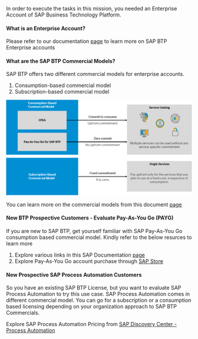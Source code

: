 In order to execute the tasks in this mission, you needed an Enterprise Account of SAP Business Technology Platform.

#### What is an Enterprise Account? 

Please refer to our documentation [page](https://help.sap.com/docs/BTP/65de2977205c403bbc107264b8eccf4b/171511cc425c4e079d0684936486eee6.html) to learn more on SAP BTP Enterprise accounts

#### What are the SAP BTP Commercial Models?

SAP BTP offers two different commercial models for enterprise accounts.

1. Consumption-based commercial model
2. Subscription-based commercial model

![SAP BTP Commercials!](../99_Images/SAP_BTP_Commercial_Model.png)



You can learn more on the commercial models from this document  [page](https://help.sap.com/docs/BTP/65de2977205c403bbc107264b8eccf4b/263d40009a5a4237a62e8f5c05ee641e.html)

#### New BTP Prospective Customers - Evaluate Pay-As-You Go (PAYG) 
If you are new to SAP BTP, get yourself familiar with SAP Pay-As-You Go consumption based commercial model.  Kindly refer to the below resurces to learn more
1. Explore various links in this SAP Documentation [page](https://help.sap.com/docs/BTP/65de2977205c403bbc107264b8eccf4b/7047eb4a15a84ac7be3c8612179e6d1f.html)
2. Explore Pay-As-You Go account purchase through [SAP Store](https://store.sap.com/dcp/en/news-blogs/announcements/get-started-commitment-free-with-pay-as-you-go-for-sap-btp-now-available-on-sap-store)

#### New Prospective SAP Process Automation Customers 
So you have an existing SAP BTP License, but you want to evaluate SAP Process Automation to try this use case. SAP Process Automation comes in different commercial model. You can go for a subscription or a consumption based licensing depending on your organization approach to SAP BTP Commercials.

Explore SAP Process Automation Pricing from [SAP Discovery Center - Process Automation](https://discovery-center.cloud.sap/serviceCatalog/process-automation?region=all&tab=service_plan)
